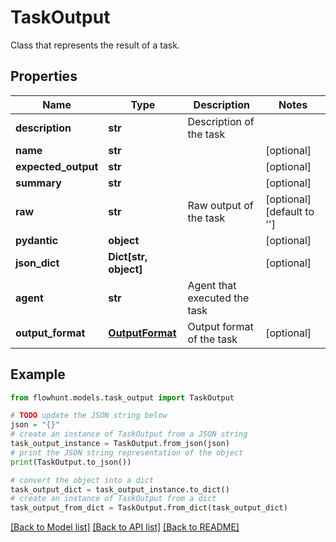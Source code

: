 # TaskOutput

Class that represents the result of a task.

## Properties

Name | Type | Description | Notes
------------ | ------------- | ------------- | -------------
**description** | **str** | Description of the task | 
**name** | **str** |  | [optional] 
**expected_output** | **str** |  | [optional] 
**summary** | **str** |  | [optional] 
**raw** | **str** | Raw output of the task | [optional] [default to '']
**pydantic** | **object** |  | [optional] 
**json_dict** | **Dict[str, object]** |  | [optional] 
**agent** | **str** | Agent that executed the task | 
**output_format** | [**OutputFormat**](OutputFormat.md) | Output format of the task | [optional] 

## Example

```python
from flowhunt.models.task_output import TaskOutput

# TODO update the JSON string below
json = "{}"
# create an instance of TaskOutput from a JSON string
task_output_instance = TaskOutput.from_json(json)
# print the JSON string representation of the object
print(TaskOutput.to_json())

# convert the object into a dict
task_output_dict = task_output_instance.to_dict()
# create an instance of TaskOutput from a dict
task_output_from_dict = TaskOutput.from_dict(task_output_dict)
```
[[Back to Model list]](../README.md#documentation-for-models) [[Back to API list]](../README.md#documentation-for-api-endpoints) [[Back to README]](../README.md)


